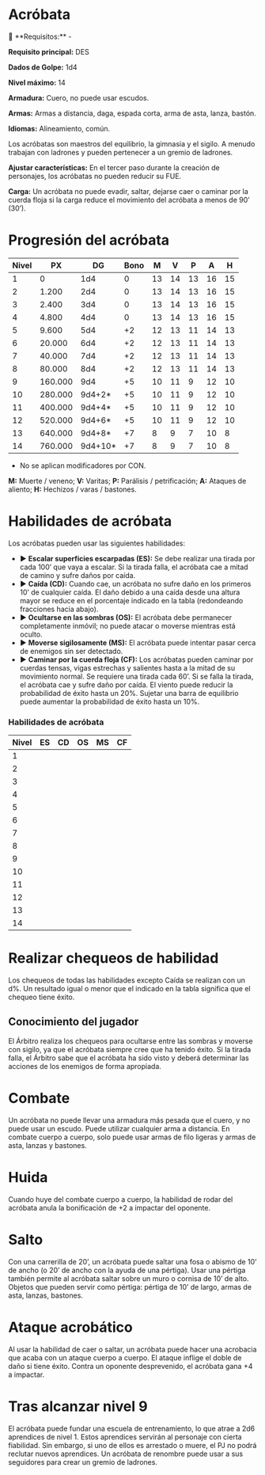 # Acróbata

<aside>
📖 **Requisitos:** -

**Requisito principal:** DES

**Dados de Golpe:** 1d4

**Nivel máximo:** 14

**Armadura:** Cuero, no puede usar escudos.

**Armas:** Armas a distancia, daga, espada corta, arma de asta, lanza, bastón.

**Idiomas:** Alineamiento, común.

</aside>

Los acróbatas son maestros del equilibrio, la gimnasia y el sigilo. A menudo trabajan con ladrones y pueden pertenecer a un gremio de ladrones.

**Ajustar características:** En el tercer paso durante la creación de personajes, los acróbatas no pueden reducir su FUE.

**Carga:** Un acróbata no puede evadir, saltar, dejarse caer o caminar por la cuerda floja si la carga reduce el movimiento del acróbata a menos de 90’ (30’).

# Progresión del acróbata

| Nivel | PX | DG | Bono | M | V | P | A | H |
| --- | --- | --- | --- | --- | --- | --- | --- | --- |
| 1 | 0 | 1d4 | 0 | 13 | 14 | 13 | 16 | 15 |
| 2 | 1.200 | 2d4 | 0 | 13 | 14 | 13 | 16 | 15 |
| 3 | 2.400 | 3d4 | 0 | 13 | 14 | 13 | 16 | 15 |
| 4 | 4.800 | 4d4 | 0 | 13 | 14 | 13 | 16 | 15 |
| 5 | 9.600 | 5d4 | +2 | 12 | 13 | 11 | 14 | 13 |
| 6 | 20.000 | 6d4 | +2 | 12 | 13 | 11 | 14 | 13 |
| 7 | 40.000 | 7d4 | +2 | 12 | 13 | 11 | 14 | 13 |
| 8 | 80.000 | 8d4 | +2 | 12 | 13 | 11 | 14 | 13 |
| 9 | 160.000 | 9d4 | +5 | 10 | 11 | 9 | 12 | 10 |
| 10 | 280.000 | 9d4+2* | +5 | 10 | 11 | 9 | 12 | 10 |
| 11 | 400.000 | 9d4+4* | +5 | 10 | 11 | 9 | 12 | 10 |
| 12 | 520.000 | 9d4+6* | +5 | 10 | 11 | 9 | 12 | 10 |
| 13 | 640.000 | 9d4+8* | +7 | 8 | 9 | 7 | 10 | 8 |
| 14 | 760.000 | 9d4+10* | +7 | 8 | 9 | 7 | 10 | 8 |
- No se aplican modificadores por CON.

**M:** Muerte / veneno; **V:** Varitas; **P:** Parálisis / petrificación; **A:** Ataques de aliento; **H:** Hechizos / varas / bastones.

# Habilidades de acróbata

Los acróbatas pueden usar las siguientes habilidades:

- ▶ **Escalar superficies escarpadas (ES):** Se debe realizar una tirada por cada 100’ que vaya a escalar. Si la tirada falla, el acróbata cae a mitad de camino y sufre daños por caída.
- ▶ **Caída (CD):** Cuando cae, un acróbata no sufre daño en los primeros 10’ de cualquier caída. El daño debido a una caída desde una altura mayor se reduce en el porcentaje indicado en la tabla (redondeando fracciones hacia abajo).
- ▶ **Ocultarse en las sombras (OS):** El acróbata debe permanecer completamente inmóvil; no puede atacar o moverse mientras está oculto.
- ▶ **Moverse sigilosamente (MS):** El acróbata puede intentar pasar cerca de enemigos sin ser detectado.
- ▶ **Caminar por la cuerda floja (CF):** Los acróbatas pueden caminar por cuerdas tensas, vigas estrechas y salientes hasta a la mitad de su movimiento normal. Se requiere una tirada cada 60’. Si se falla la tirada, el acróbata cae y sufre daño por caída. El viento puede reducir la probabilidad de éxito hasta un 20%. Sujetar una barra de equilibrio puede aumentar la probabilidad de éxito hasta un 10%.

### Habilidades de acróbata

| Nivel | ES | CD | OS | MS | CF |
| --- | --- | --- | --- | --- | --- |
| 1 |  |  |  |  |  |
| 2 |  |  |  |  |  |
| 3 |  |  |  |  |  |
| 4 |  |  |  |  |  |
| 5 |  |  |  |  |  |
| 6 |  |  |  |  |  |
| 7 |  |  |  |  |  |
| 8 |  |  |  |  |  |
| 9 |  |  |  |  |  |
| 10 |  |  |  |  |  |
| 11 |  |  |  |  |  |
| 12 |  |  |  |  |  |
| 13 |  |  |  |  |  |
| 14 |  |  |  |  |  |

# Realizar chequeos de habilidad

Los chequeos de todas las habilidades excepto Caída se realizan con un d%. Un resultado igual o menor que el indicado en la tabla significa que el chequeo tiene éxito.

## Conocimiento del jugador

El Árbitro realiza los chequeos para ocultarse entre las sombras y moverse con sigilo, ya que el acróbata siempre cree que ha tenido éxito. Si la tirada falla, el Árbitro sabe que el acróbata ha sido visto y deberá determinar las acciones de los enemigos de forma apropiada. 

# Combate

Un acróbata no puede llevar una armadura más pesada que el cuero, y no puede usar un escudo. Puede utilizar cualquier arma a distancia. En combate cuerpo a cuerpo, solo puede usar armas de filo ligeras y armas de asta, lanzas y bastones. 

# Huida

Cuando huye del combate cuerpo a cuerpo, la habilidad de rodar del acróbata anula la bonificación de +2 a impactar del oponente.

# Salto

Con una carrerilla de 20’, un acróbata puede saltar una fosa o abismo de 10’ de ancho (o 20’ de ancho con la ayuda de una pértiga). Usar una pértiga también permite al acróbata saltar sobre un muro o cornisa de 10’ de alto. Objetos que pueden servir como pértiga: pértiga de 10’ de largo, armas de asta, lanzas, bastones.

# Ataque acrobático

Al usar la habilidad de caer o saltar, un acróbata puede hacer una acrobacia que acaba con un ataque cuerpo a cuerpo. El ataque inflige el doble de daño si tiene éxito. Contra un oponente desprevenido, el acróbata gana +4 a impactar.

# Tras alcanzar nivel 9

El acróbata puede fundar una escuela de entrenamiento, lo que atrae a 2d6 aprendices de nivel 1. Estos aprendices servirán al personaje con cierta fiabilidad. Sin embargo, si uno de ellos es arrestado o muere, el PJ no podrá reclutar nuevos aprendices. Un acróbata de renombre puede usar a sus seguidores para crear un gremio de ladrones.